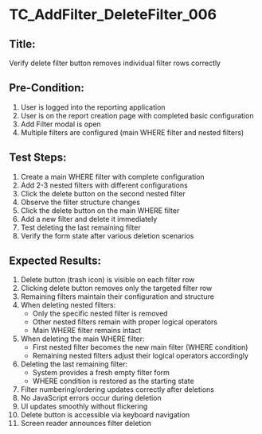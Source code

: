 # TC_AddFilter_DeleteFilter_006

## Title:
Verify delete filter button removes individual filter rows correctly

## Pre-Condition:
1. User is logged into the reporting application
2. User is on the report creation page with completed basic configuration
3. Add Filter modal is open
4. Multiple filters are configured (main WHERE filter and nested filters)

## Test Steps:
1. Create a main WHERE filter with complete configuration
2. Add 2-3 nested filters with different configurations
3. Click the delete button on the second nested filter
4. Observe the filter structure changes
5. Click the delete button on the main WHERE filter
6. Add a new filter and delete it immediately
7. Test deleting the last remaining filter
8. Verify the form state after various deletion scenarios

## Expected Results:
1. Delete button (trash icon) is visible on each filter row
2. Clicking delete button removes only the targeted filter row
3. Remaining filters maintain their configuration and structure
4. When deleting nested filters:
   - Only the specific nested filter is removed
   - Other nested filters remain with proper logical operators
   - Main WHERE filter remains intact
5. When deleting the main WHERE filter:
   - First nested filter becomes the new main filter (WHERE condition)
   - Remaining nested filters adjust their logical operators accordingly
6. Deleting the last remaining filter:
   - System provides a fresh empty filter form
   - WHERE condition is restored as the starting state
7. Filter numbering/ordering updates correctly after deletions
8. No JavaScript errors occur during deletion
9. UI updates smoothly without flickering
10. Delete button is accessible via keyboard navigation
11. Screen reader announces filter deletion